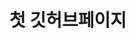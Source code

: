 <!DOCTYPE html>
<html>
<head>
   <meta charset="utf-8"  />
   <meta http-equiv= "X-UA-Compatible" content = "IE=edge">
   <meta name= "viewport" content = "width=device-width, initial-scale=1">
</head>
<body>
  <h1> 첫 깃허브페이지</h1>
</body>
</html>
 
